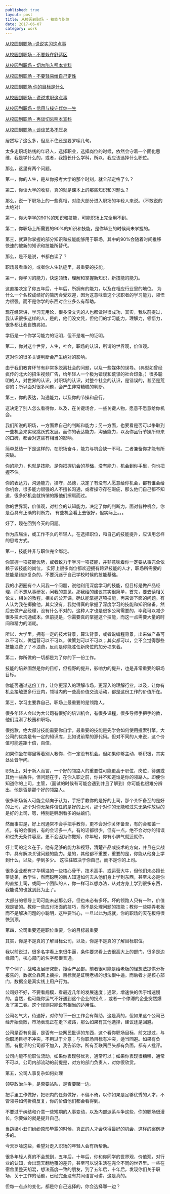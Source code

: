 ```yaml
---  
published: true  
layout: post  
title: 从校园到职场 - 技能与职位
date: 2017-06-07  
category: work  
---  
```


[从校园到职场 -说说实习这点事](https://mp.weixin.qq.com/s?__biz=MzI0MjA1Mjg2Ng==&mid=209629879&idx=1&sn=7cfdbb7b77eef28981d46f5f6ec59ad8&scene=21#wechat_redirect)

[从校园到职场 - 不要躲在舒适区](https://mp.weixin.qq.com/s?__biz=MzI0MjA1Mjg2Ng==&mid=209676214&idx=1&sn=81c86176067f62fdd242cb1777702d6a&scene=21#wechat_redirect)

[从校园到职场 - 切勿陷入照本宣科](https://mp.weixin.qq.com/s?__biz=MzI0MjA1Mjg2Ng==&mid=400013409&idx=1&sn=576ff0cb8f080dd6add4cd7e0ea596d2&scene=21#wechat_redirect)

[从校园到职场 - 不要轻易给自己定性](https://mp.weixin.qq.com/s?__biz=MzI0MjA1Mjg2Ng==&mid=400144342&idx=1&sn=abd8b2b0ebcd2d06e0f2ef54e6767292&scene=21#wechat_redirect)

[从校园到职场  你的目标是什么](https://mp.weixin.qq.com/s?__biz=MzI0MjA1Mjg2Ng==&mid=400340207&idx=1&sn=41c0f4ff9cd7c433c0503bf26fa4308e&scene=21#wechat_redirect)

[从校园到职场 - 说说求职这点事](https://mp.weixin.qq.com/s?__biz=MzI0MjA1Mjg2Ng==&mid=400437571&idx=1&sn=7ec9feb5d67eec059f30e8f128f8590a&scene=21#wechat_redirect)

[从校园到职场 - 信用与操守伴你一生](https://mp.weixin.qq.com/s?__biz=MzI0MjA1Mjg2Ng==&mid=400549908&idx=1&sn=46ae469491dfbf2db4e3879fdd58c729&scene=21#wechat_redirect)

[从校园到职场 - 再谈切忌照本宣科](https://mp.weixin.qq.com/s?__biz=MzI0MjA1Mjg2Ng==&mid=400756829&idx=1&sn=b59e7d6490711a6e3bc37bb57d75cb4c&scene=21#wechat_redirect)

[从校园到职场 - 谈谈艺多不压身](https://mp.weixin.qq.com/s?__biz=MzI0MjA1Mjg2Ng==&mid=401351779&idx=1&sn=e5c4dc4d4d69254cb6a6a7e968e6ee85&scene=21#wechat_redirect)

居然写了这么多，但忍不住还是要罗嗦几句。

太多走职场路线的年轻人，选择职业，选择岗位的时候，依然会守着一个固化思维，我是学什么的，或者，我擅长什么学科，所以，我应该选择什么职位。

那么，这里有两个问题。

第一，你的人生，是从你报考大学的那个时刻，就全部定格了么？

第二，你读大学的收获，真的就是课本上的那些知识和习题么？

那么，说一下职场上的一些真相，对绝大部分进入职场的年轻人来说。（不敢说的太绝对）

第一，你大学学的90%的知识和技能，可能职场上完全用不到。

第二，你职场上所需要的90%的知识和技能，是你毕业的时候尚未掌握的。

第三，就算你掌握的部分知识和技能能够用于职场，其中的90%会随着时间推移快速的被新的知识和技能所替代。

那么，是不是说，书都白读了？

职场最看重的，或者你人生轨迹里，最重要的技能。

第一，你学习的能力，快速领悟，理解和掌握新知识，新技能的能力。

这直接决定了你五年后，十年后，所拥有的能力，以及在相应行业里的地位。
为什么一个名校成绩好的简历会受欢迎，因为这意味着这个求职者的学习能力，领悟力很强。而不是你学的东西对企业多么有帮助。

现在经常讲，学习无用论，很多没文凭的人也都做得很成功，其实，我以前提过，我认识很多这样的人，是的，他们没文凭，但他们的学习能力，理解力，领悟力，很多都让我自愧弗如。

学历是一个你学习能力的证明，但不是唯一的证明。

第二，你对这个世界，人生，社会，职场的认识，所谓的世界观，价值观。

这对你的很多关键判断会产生绝对的影响。

由于我们教育环节有非常多脱离社会的问题，以及一些媒体的误导。（典型如曾经疯传的北大的招生视频广告，给年轻人一个极为错误和荒谬的社会印象。）很多聪明的人，对世界的认识，对职场的认识，对整个社会的认识，是错误的，甚至是荒谬的；所以面对很多问题，会产生非常糟糕的判断。

第三，你的表达，沟通能力，以及你的节操和品行。

这决定了别人怎么看待你，以及，在关键场合，一些关键人物，愿意不愿意给你机会。

我们所说的职场，一方面靠自己的判断和能力；另一方面，也要看是否可以争取到一些机会来实现跳跃式发展。而你的表达能力，沟通能力，以及你品行节操所带来的口碑，都会对这些有相当的影响。

简单总结一下是这样的，在职场奋斗，能力与机会缺一不可。二者兼备你才能有所突破。

你的能力，也就是技能，是你把握机会的基础，没有能力，机会到你手里，你也把握不住。

你的表达力，沟通能力，操守，品德，决定了有没有人愿意给你机会，都有谁会给你机会，很多能力很强的人不擅长沟通，或者操守存在瑕疵，那么他们自己都不知道，很多好机会就悄悄的跟他们擦肩而过。

你的世界观，价值观，对社会的认知能力，决定了你的判断力，面对各种机会，你是否具有正确的判断力。 有些机会看上去很好，但实际上。。。

好了，现在回到今天的问题。

作为应届生，或工作不久的年轻人，在选择职位，和自己的技能提升，应该用怎样的思考方式。

第一，技能并非与职位完全绑定。

你掌握一项技能优势，或者致力于学习一项技能，并非意味着你一定要从事完全依赖于该技能的岗位。
实际上很多岗位都欢迎拥有跨界技能的人才，职场所需要的技能是错综复杂的，不要沉迷于自己学校时候的技能基础。

我的小密圈有个人问我一个问题，说他利用深度学习的技能，但目标是做产品经理，而不想从事研发，问我的意见。那我给的建议其实很简单，首先，要去读相关论文，相关的教程，相关的公开课，确认能掌握这项技能，再来谈下面的问题。有人认为我在揶揄他，其实没有，我觉得真的掌握了深度学习的技能和知识储备，然后去做产品经理，没有什么不对的，这种人才也是很多公司需要的，毕竟可以减少很多技术沟通成本。但前提是，你需要真的掌握这个技能，而这一点需要大量的时间和精力的消耗。

所以，大学里，拥有一定的技术背景，算法背景，或者说编程背景，出来做产品可以不可以，做运营可以不可以，做策划可以不可以；其实都可以，会不会觉得那些技能浪费了？不浪费，反而是你能胜任新岗位的加分项来着。

第二，你所做的一切都是为了你的下一份工作。

技能的培养固然是你的目标，但视野的提升，影响力的提升，也是非常重要的职场目标。

你能否通过这份工作，让你更深入的理解市场，更深入的理解行业，以及，让你有机会接触更多行业内，领域内的一些高价值交流活动，都是这份工作的价值所在。

第三，学习主要靠自己，职场上最重要的是领路人。

很多年轻人会以为大公司有很好的培训机会，有很多课程，很多导师手把手的教，他们混淆了校园和职场。

很抱歉，绝大部分技能需要你自学，最重要的技能是先学会如何使用搜索引擎。大公司的优势是有一定的知识库，比如说前辈的源代码。但对不同的人来说，这个价值可能差距十倍，百倍。

如果你坐在哪里等着别人教你，你一定没有机会。但如果你够主动，够积极，其实处处皆学问。

职场上，对于新人而言，一个好的领路人的重要性可能更高于职位，岗位，待遇或其他一些条件。但问题在于，在你入职之前，你并不知道谁是你的领路人。即便你知道你的上司，主管，（面试的时候有可能会遇到并且了解到）你可能也很难分辨出，他是否是那个好的领路人。

很多职场新人可能会倾向于认为，手把手教你的是好的上司，那个关怀备至的是好的上司，那个对你无条件信任的是好的上司，那个对你的无能和过失无条件放纵的是好的上司，嗯，特别是韩剧看多的姑娘们。

然而事实是，好上司通常不会手把手教你，更不会对你关怀备至，有的会和蔼一点，有的会很凶，有的会话多一点，有的话都很少，但有一点，绝不会对你的错误和过失无条件容忍。更不会因为你撒娇，你年轻，你有小脾气就迁就你。

好上司的定义在于，他有足够的能力和视野，清楚产品或技术的方向，并且在实战中，具有解决关键问题的能力。是的，其他都不重要，重要的是，你能从他身上学到什么，以及，学到多少。 这往往取决于你自己，而不是你的上司。

很多企业都有才华横溢的一些核心骨干，技术高手，或运营大牛，但他们未必擅长带徒弟，教学生，然而聪明的新人知道如何去从他们身上学到东西，甚至未必是你的直接上司，或同一个团队的人，你一样可以想办法，从对方身上学到很多东西，我能说的也就到此为止了。

大部分的领导上司可能未必那么好，但也未必有多坏。坏的领路人只有一种，价值观是错的。教你一些应付场面的技巧，而不是处理问题的技能；教你一些糊弄老板而不是解决问题的小聪明，这种要当心，一旦以此为成就，你的职场的天花板将很快到顶。

第四，公司重要还是职位重要，你的目标最重要

其实，你是不是真的了解目标公司，以及，你是不是真的了解目标职位。

我以前说过，很多名字看上来很牛逼，条件要求看上去很高大上的部门，很多是边缘部门，核心部门的名字都很普通。

举个例子，战略发展研究部，搜索产品部。前者很可能是给老板的怪想法提供分析报告的，数据全靠网上摘抄，目标就是证明老板的想法很牛逼。而后者才是核心部门，数据全是真实线上用户行为。

公司好不好，不要看规模，看最近几年的发展速度；通常，增速快的优于增速慢的。当然，也可能你运气不好遇到这个企业的拐点 ，或者一个停滞的企业突然爆发了第二春。这个规则只能说有相当的适用性。

公司名气大，待遇好，对你的下一份工作会有帮助，这是真的，但如果这个公司已经开始衰败，市场表现正在走下坡路，那么如果有其他选择，建议还是回避。

公司是否有负面，是否有一些网民批评的东西，这个看你职场目标，前文提过，与你职场目标不冲突，不用过于介意；与你职场目标有冲突，适当回避。如果有负面，有批评的公司都不加入，我告诉你，所有互联网巨头都有负面，都有人批评。

公司内能不能职位流动，如果你表现够优秀，通常可以；如果你表现很糟糕，通常不可以。公司内部流动的前提是，对方的部门负责人，对你很欣赏。

第五，公司人事复杂如何处理

领导政治斗争，是否要站队，是否要赌一边。

把手里工作做好，把职内的任务做好，不偏不倚，以你如果是足够优秀的人才，不管领导如何折腾反复，你的价值他们都会看得到。

不要过于纠结和介意一些短期的人事变动，以及内部派系斗争这些，你的职场很漫长，你要做的就是提升自己。

当跳梁小丑们纷纷原形毕露的时候，真正的人才会获得最好的机会，这样的案例挺多的。

今天罗嗦这些，希望对走入职场的年轻人会有所帮助。

很多年轻人真的不会想到，五年后，十年后，你和你同学的世界观，价值观，对行业的认知，会出现天翻地覆的差异，甚至可以说生活在完全不同的世界里。一些在宿舍里整天胡混，想法高度一致的朋友，到了五年后，十年后，发现你们关于职场，关于工作的话题，已经完全没有共同语言可讲，这是真的。

但每一点点的变化，都是你自己选择的，你会选择哪一边？
